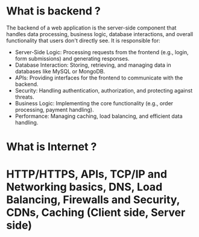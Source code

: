 # What is backend ?

The backend of a web application is the server-side component that handles data processing, business logic, database interactions, and overall functionality that users don't directly see. It is responsible for:

- Server-Side Logic: Processing requests from the frontend (e.g., login, form submissions) and generating responses.
- Database Interaction: Storing, retrieving, and managing data in databases like MySQL or MongoDB.
- APIs: Providing interfaces for the frontend to communicate with the backend.
- Security: Handling authentication, authorization, and protecting against threats.
- Business Logic: Implementing the core functionality (e.g., order processing, payment handling).
- Performance: Managing caching, load balancing, and efficient data handling.

# What is Internet ?

# HTTP/HTTPS, APIs, TCP/IP and Networking basics, DNS, Load Balancing, Firewalls and Security, CDNs, Caching (Client side, Server side)